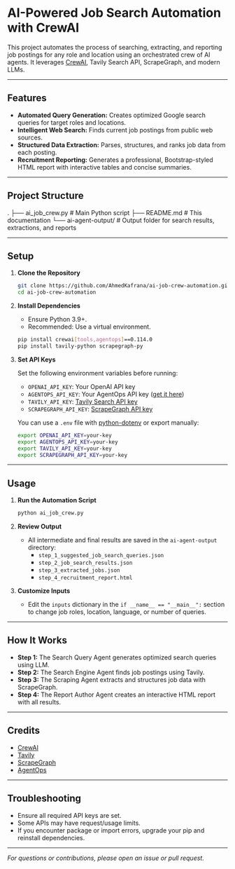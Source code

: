 # AI-Powered Job Search Automation with CrewAI

This project automates the process of searching, extracting, and reporting job postings for any role and location using an orchestrated crew of AI agents. It leverages [CrewAI](https://github.com/Vision-CAIR/crewai), Tavily Search API, ScrapeGraph, and modern LLMs.

---

## Features

- **Automated Query Generation:** Creates optimized Google search queries for target roles and locations.
- **Intelligent Web Search:** Finds current job postings from public web sources.
- **Structured Data Extraction:** Parses, structures, and ranks job data from each posting.
- **Recruitment Reporting:** Generates a professional, Bootstrap-styled HTML report with interactive tables and concise summaries.

---

## Project Structure
.
├── ai_job_crew.py # Main Python script
├── README.md # This documentation
└── ai-agent-output/ # Output folder for search results, extractions, and reports

---

## Setup

1. **Clone the Repository**
    ```bash
    git clone https://github.com/AhmedKafrana/ai-job-crew-automation.git
    cd ai-job-crew-automation
    ```

2. **Install Dependencies**
    - Ensure Python 3.9+.
    - Recommended: Use a virtual environment.
    ```bash
    pip install crewai[tools,agentops]==0.114.0
    pip install tavily-python scrapegraph-py
    ```

3. **Set API Keys**

    Set the following environment variables before running:

    - `OPENAI_API_KEY`: Your OpenAI API key
    - `AGENTOPS_API_KEY`: Your AgentOps API key ([get it here](https://app.agentops.ai/get-started))
    - `TAVILY_API_KEY`: [Tavily Search API key](https://docs.tavily.com/)
    - `SCRAPEGRAPH_API_KEY`: [ScrapeGraph API key](https://scrapegraph.com/)

    You can use a `.env` file with [python-dotenv](https://pypi.org/project/python-dotenv/) or export manually:
    ```bash
    export OPENAI_API_KEY=your-key
    export AGENTOPS_API_KEY=your-key
    export TAVILY_API_KEY=your-key
    export SCRAPEGRAPH_API_KEY=your-key
    ```

---

## Usage

1. **Run the Automation Script**
    ```bash
    python ai_job_crew.py
    ```

2. **Review Output**
    - All intermediate and final results are saved in the `ai-agent-output` directory:
        - `step_1_suggested_job_search_queries.json`
        - `step_2_job_search_results.json`
        - `step_3_extracted_jobs.json`
        - `step_4_recruitment_report.html`

3. **Customize Inputs**
    - Edit the `inputs` dictionary in the `if __name__ == "__main__":` section to change job roles, location, language, or number of queries.

---

## How It Works

- **Step 1:** The Search Query Agent generates optimized search queries using LLM.
- **Step 2:** The Search Engine Agent finds job postings using Tavily.
- **Step 3:** The Scraping Agent extracts and structures job data with ScrapeGraph.
- **Step 4:** The Report Author Agent creates an interactive HTML report with all results.

---

## Credits

- [CrewAI](https://github.com/Vision-CAIR/crewai)
- [Tavily](https://docs.tavily.com/)
- [ScrapeGraph](https://scrapegraph.com/)
- [AgentOps](https://agentops.ai/)

---

## Troubleshooting

- Ensure all required API keys are set.
- Some APIs may have request/usage limits.
- If you encounter package or import errors, upgrade your pip and reinstall dependencies.

---

*For questions or contributions, please open an issue or pull request.*

